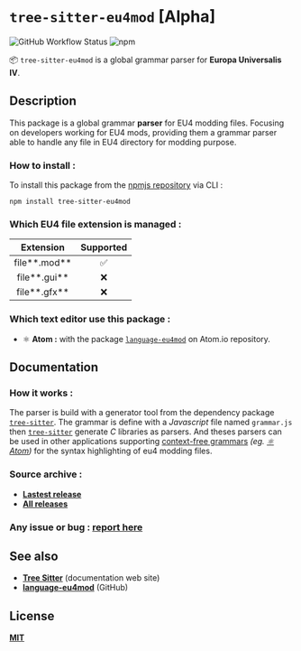 # `tree-sitter-eu4mod` [Alpha]

![GitHub Workflow Status](https://img.shields.io/github/workflow/status/Coyote-31/tree-sitter-eu4mod/Node.js%20CI?label=Node.js%20CI&logo=github) ![npm](https://img.shields.io/npm/v/tree-sitter-eu4mod?color=008EFF&logo=npm)

📦 `tree-sitter-eu4mod` is a global grammar parser for **Europa Universalis IV**.

## Description

This package is a global grammar **parser** for EU4 modding files. Focusing on developers working for EU4 mods, providing them a grammar parser able to handle any file in EU4 directory for modding purpose.

### How to install :

To install this package from the [npmjs repository](https://www.npmjs.com/package/tree-sitter-eu4mod) via CLI :

    npm install tree-sitter-eu4mod

### Which EU4 file extension is managed :

|  Extension   | Supported |
|    :---:     |   :---:   |
| file**.mod** |    ✅     |
| file**.gui** |    ❌     |
| file**.gfx** |    ❌     |

### Which text editor use this package :

- ⚛ **Atom :** with the package [`language-eu4mod`](https://atom.io/packages/language-eu4mod) on Atom.io repository.

## Documentation

### How it works :

The parser is build with a generator tool from the dependency package [`tree-sitter`](https://github.com/tree-sitter/tree-sitter). The grammar is define with a *Javascript* file named `grammar.js` then [`tree-sitter`](https://github.com/tree-sitter/tree-sitter) generate *C* libraries as parsers. And theses parsers can be used in other applications supporting [context-free grammars](https://en.wikipedia.org/wiki/Context-free_grammar) *(eg. [⚛ Atom](https://atom.io))* for the syntax highlighting of eu4 modding files.

### Source archive :

- **[Lastest release](https://github.com/Coyote-31/tree-sitter-eu4mod/releases/latest)**
- **[All releases](https://github.com/Coyote-31/tree-sitter-eu4mod/releases)**

### Any issue or bug : **[report here](https://github.com/Coyote-31/tree-sitter-eu4mod/issues)**

## See also

- **[Tree Sitter](https://tree-sitter.github.io/tree-sitter/)** (documentation web site)
- **[language-eu4mod](https://github.com/Coyote-31/language-eu4mod#README.md)**  (GitHub)

## License

**[MIT](https://github.com/Coyote-31/tree-sitter-eu4mod/blob/master/LICENSE)**
